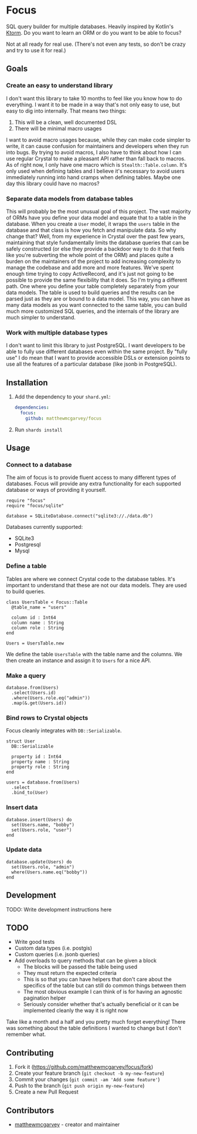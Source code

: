 # Focus

SQL query builder for multiple databases. Heavily inspired by Kotlin's [Ktorm](https://www.ktorm.org).
Do you want to learn an ORM or do you want to be able to focus?

Not at all ready for real use. (There's not even any tests, so don't be crazy and try to use it for real.)

## Goals

### Create an easy to understand library

I don't want this library to take 10 months to feel like you know how to do everything.
I want it to be made in a way that's not only easy to use, but easy to dig into internally.
That means two things:

1. This will be a clean, well documented DSL
2. There will be minimal macro usages

I want to avoid macro usages because, while they can make code simpler to write, it can cause confusion for maintainers and developers when they run into bugs.
By trying to avoid macros, I also have to think about how I can use regular Crystal to make a pleasant API rather than fall back to macros.
As of right now, I only have one macro which is `Stealth::Table.column`. It's only used when defining tables and I believe it's necessary to avoid users immediately running into hand cramps when defining tables.
Maybe one day this library could have no macros?

### Separate data models from database tables

This will probably be the most unusual goal of this project.
The vast majority of ORMs have you define your data model and equate that to a table in the database.
When you create a `User` model, it wraps the `users` table in the database and that class is how you fetch and manipulate data.
So why change that?
Well, from my experience in Crystal over the past few years, maintaining that style fundamentally limits the database queries that can be safely constructed (or else they provide a backdoor way to do it that feels like you're subverting the whole point of the ORM) and places quite a burden on the maintainers of the project to add increasing complexity to manage the codebase and add more and more features.
We've spent enough time trying to copy ActiveRecord, and it's just not going to be possible to provide the same flexibility that it does.
So I'm trying a different path. One where you define your table completely separately from your data models. The table is used to build queries and the results can be parsed just as they are or bound to a data model.
This way, you can have as many data models as you want connected to the same table, you can build much more customized SQL queries, and the internals of the library are much simpler to understand.

### Work with multiple database types

I don't want to limit this library to just PostgreSQL. I want developers to be able to fully use different databases even within the same project.
By "fully use" I do mean that I want to provide accessible DSLs or extension points to use all the features of a particular database (like jsonb in PostgreSQL).

## Installation

1. Add the dependency to your `shard.yml`:

   ```yaml
   dependencies:
     focus:
       github: matthewmcgarvey/focus
   ```

2. Run `shards install`

## Usage

### Connect to a database

The aim of focus is to provide fluent access to many different types of databases.
Focus will provide any extra functionality for each supported database or ways of providing it yourself.

```crystal
require "focus"
require "focus/sqlite"

database = SQLiteDatabase.connect("sqlite3://./data.db")
```

Databases currently supported:

- SQLite3
- Postgresql
- Mysql

### Define a table

Tables are where we connect Crystal code to the database tables.
It's important to understand that these are not our data models.
They are used to build queries.

```crystal
class UsersTable < Focus::Table
  @table_name = "users"

  column id : Int64
  column name : String
  column role : String
end

Users = UsersTable.new
```

We define the table `UsersTable` with the table name and the columns.
We then create an instance and assign it to `Users` for a nice API.

### Make a query

```crystal
database.from(Users)
  .select(Users.id)
  .where(Users.role.eq("admin"))
  .map(&.get(Users.id))
```

### Bind rows to Crystal objects

Focus cleanly integrates with `DB::Serializable`.

```crystal
struct User
  DB::Serializable

  property id : Int64
  property name : String
  property role : String
end

users = database.from(Users)
  .select
  .bind_to(User)
```

### Insert data

```crystal
database.insert(Users) do
  set(Users.name, "bobby")
  set(Users.role, "user")
end
```

### Update data

```crystal
database.update(Users) do
  set(Users.role, "admin")
  where(Users.name.eq("bobby"))
end
```

## Development

TODO: Write development instructions here

## TODO

- Write good tests
- Custom data types (i.e. postgis)
- Custom queries (i.e. jsonb queries)
- Add overloads to query methods that can be given a block
  - The blocks will be passed the table being used
  - They must return the expected criteria
  - This is so that you can have helpers that don't care about the specifics of the table but can still do common things between them
  - The most obvious example I can think of is for having an agnostic pagination helper
  - Seriously consider whether that's actually beneficial or it can be implemented cleanly the way it is right now

Take like a month and a half and you pretty much forget everything!
There was something about the table definitions I wanted to change but I don't remember what.

## Contributing

1. Fork it (<https://github.com/matthewmcgarvey/focus/fork>)
2. Create your feature branch (`git checkout -b my-new-feature`)
3. Commit your changes (`git commit -am 'Add some feature'`)
4. Push to the branch (`git push origin my-new-feature`)
5. Create a new Pull Request

## Contributors

- [matthewmcgarvey](https://github.com/matthewmcgarvey) - creator and maintainer
